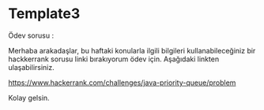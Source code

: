 # Template3

Ödev sorusu :

Merhaba arakadaşlar, bu haftaki konularla ilgili bilgileri kullanabileceğiniz bir hackkerrank sorusu linki bırakıyorum ödev için. Aşağıdaki linkten ulaşabilirsiniz.

https://www.hackerrank.com/challenges/java-priority-queue/problem


Kolay gelsin.
